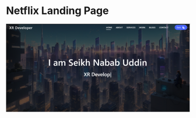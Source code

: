 # Netflix Landing Page

![Alt Text](https://github.com/nababuddin/Portfolio/blob/main/img/Screenshot%202023-10-08%20211426.png)
